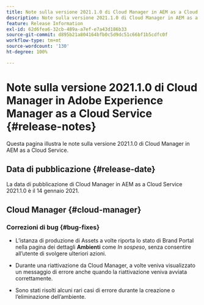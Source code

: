 ```yaml
---
title: Note sulla versione 2021.1.0 di Cloud Manager in AEM as a Cloud Service
description: Note sulla versione 2021.1.0 di Cloud Manager in AEM as a Cloud Service
feature: Release Information
exl-id: 62d6fea6-32cb-489a-a7ef-e7a43d186b33
source-git-commit: d895b21a804164bfb0c5d9dc51c66bf1b5cdfc0f
workflow-type: tm+mt
source-wordcount: '130'
ht-degree: 100%

---
```


# Note sulla versione 2021.1.0 di Cloud Manager in Adobe Experience Manager as a Cloud Service {#release-notes}

Questa pagina illustra le note sulla versione 2021.1.0 di Cloud Manager in AEM as a Cloud Service.

## Data di pubblicazione {#release-date}

La data di pubblicazione di Cloud Manager in AEM as a Cloud Service 2021.1.0 è il 14 gennaio 2021.

## Cloud Manager {#cloud-manager}

### Correzioni di bug  {#bug-fixes}

* L’istanza di produzione di Assets a volte riporta lo stato di Brand Portal nella pagina dei dettagli **Ambienti** come *In sospeso*, senza consentire all’utente di svolgere ulteriori azioni.

* Durante una riattivazione da Cloud Manager, a volte veniva visualizzato un messaggio di errore anche quando la riattivazione veniva avviata correttamente.

* Sono stati risolti alcuni rari casi di errore durante la creazione o l’eliminazione dell’ambiente.
